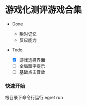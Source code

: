 # 游戏化测评游戏合集
- Done
  - 瞬时记忆
  - 反应能力

- Todo
  - [x] 游戏选择界面
  - [ ] 全局飘字提示
  - [ ] 基础点击音效
### 快速开始
根目录下命令行运行 egret run
